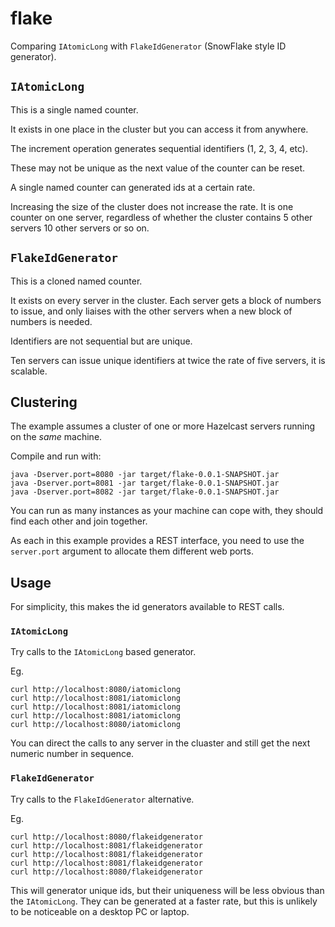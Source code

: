 # flake

Comparing `IAtomicLong` with `FlakeIdGenerator` (SnowFlake style ID generator).

## `IAtomicLong`

This is a single named counter.

It exists in one place in the cluster but you can access it from anywhere.

The increment operation generates sequential identifiers (1, 2, 3, 4, etc).

These may not be unique as the next value of the counter can be reset.

A single named counter can generated ids at a certain rate.

Increasing the size of the cluster does not increase the rate. It is
one counter on one server, regardless of whether the cluster contains
5 other servers 10 other servers or so on.

## `FlakeIdGenerator`

This is a cloned named counter.

It exists on every server in the cluster. Each server gets a block of
numbers to issue, and only liaises with the other servers when a new
block of numbers is needed.

Identifiers are not sequential but are unique.

Ten servers can issue unique identifiers at twice the rate of five
servers, it is scalable.


## Clustering

The example assumes a cluster of one or more Hazelcast servers
running on the *same* machine.

Compile and run with:

```
java -Dserver.port=8080 -jar target/flake-0.0.1-SNAPSHOT.jar
java -Dserver.port=8081 -jar target/flake-0.0.1-SNAPSHOT.jar
java -Dserver.port=8082 -jar target/flake-0.0.1-SNAPSHOT.jar
```

You can run as many instances as your machine can cope with,
they should find each other and join together.

As each in this example provides a REST interface, you need
to use the `server.port` argument to allocate them different
web ports.

## Usage

For simplicity, this makes the id generators available to REST calls.

### `IAtomicLong`

Try calls to the `IAtomicLong` based generator.

Eg.

```
curl http://localhost:8080/iatomiclong
curl http://localhost:8081/iatomiclong
curl http://localhost:8081/iatomiclong
curl http://localhost:8081/iatomiclong
curl http://localhost:8080/iatomiclong
```

You can direct the calls to any server in the cluaster and still
get the next numeric number in sequence.

### `FlakeIdGenerator`

Try calls to the `FlakeIdGenerator` alternative.

Eg.

```
curl http://localhost:8080/flakeidgenerator
curl http://localhost:8081/flakeidgenerator
curl http://localhost:8081/flakeidgenerator
curl http://localhost:8081/flakeidgenerator
curl http://localhost:8080/flakeidgenerator
```

This will generator unique ids, but their uniqueness will be
less obvious than the `IAtomicLong`. They can be generated at
a faster rate, but this is unlikely to be noticeable on
a desktop PC or laptop.

